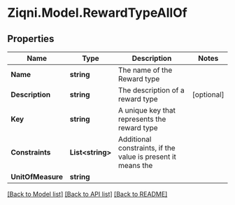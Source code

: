 
# Ziqni.Model.RewardTypeAllOf

## Properties

Name | Type | Description | Notes
------------ | ------------- | ------------- | -------------
**Name** | **string** | The name of the Reward type | 
**Description** | **string** | The description of a reward type | [optional] 
**Key** | **string** | A unique key that represents the reward type | 
**Constraints** | **List&lt;string&gt;** | Additional constraints, if the value is present it means the | 
**UnitOfMeasure** | **string** |  | 

[[Back to Model list]](../README.md#documentation-for-models)
[[Back to API list]](../README.md#documentation-for-api-endpoints)
[[Back to README]](../README.md)


